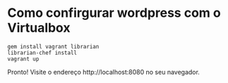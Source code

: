 # Como confirgurar wordpress com o Virtualbox

    gem install vagrant librarian
    librarian-chef install
    vagrant up


Pronto! Visite o endereço http://localhost:8080 no seu navegador.
